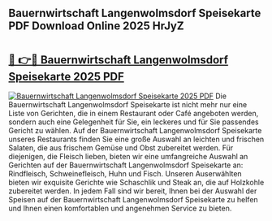 ## Bauernwirtschaft Langenwolmsdorf Speisekarte PDF Download Online 2025 HrJyZ

# <h2><a href="http://gc8mhb.nevu.top/?p=Bauernwirtschaft+Langenwolmsdorf+Speisekarte">🔗 👉🔴 Bauernwirtschaft Langenwolmsdorf Speisekarte 2025 PDF</a></h2>

[![Bauernwirtschaft Langenwolmsdorf Speisekarte 2025 PDF](https://i.imgur.com/dBaPXMq.png)](http://gc8mhb.nevu.top/?p=Bauernwirtschaft+Langenwolmsdorf+Speisekarte)
Die Bauernwirtschaft Langenwolmsdorf Speisekarte ist nicht mehr nur eine Liste von Gerichten, die in einem Restaurant oder Café angeboten werden, sondern auch eine Gelegenheit für Sie, ein leckeres und für Sie passendes Gericht zu wählen. Auf der Bauernwirtschaft Langenwolmsdorf Speisekarte unseres Restaurants finden Sie eine große Auswahl an leichten und frischen Salaten, die aus frischem Gemüse und Obst zubereitet werden. Für diejenigen, die Fleisch lieben, bieten wir eine umfangreiche Auswahl an Gerichten auf der Bauernwirtschaft Langenwolmsdorf Speisekarte an: Rindfleisch, Schweinefleisch, Huhn und Fisch. Unseren Auserwählten bieten wir exquisite Gerichte wie Schaschlik und Steak an, die auf Holzkohle zubereitet werden. In jedem Fall sind wir bereit, Ihnen bei der Auswahl der Speisen auf der Bauernwirtschaft Langenwolmsdorf Speisekarte zu helfen und Ihnen einen komfortablen und angenehmen Service zu bieten.
